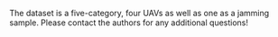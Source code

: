 The dataset is a five-category, four UAVs as well as one as a jamming sample. Please contact the authors for any additional questions!
